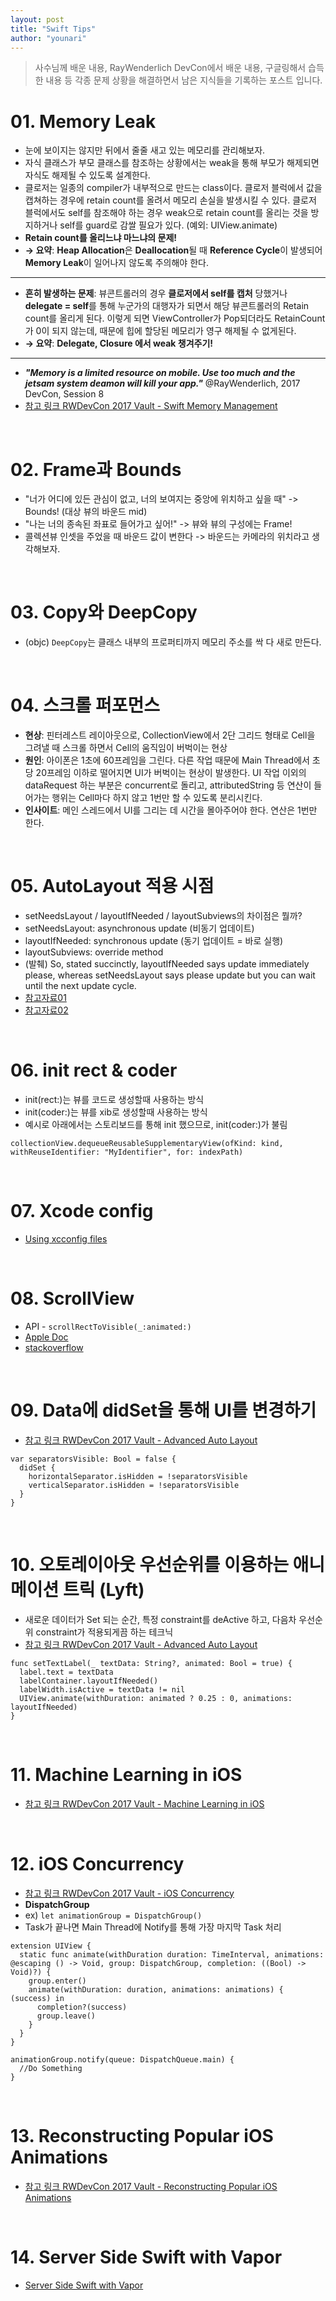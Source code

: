 ```yaml
---
layout: post
title: "Swift Tips"
author: "younari"
---
```


> 사수님께 배운 내용, RayWenderlich DevCon에서 배운 내용, 구글링해서 습득한 내용 등 각종 문제 상황을 해결하면서 남은 지식들을 기록하는 포스트 입니다.

# 01. Memory Leak 
- 눈에 보이지는 않지만 뒤에서 줄줄 새고 있는 메모리를 관리해보자.
- 자식 클래스가 부모 클래스를 참조하는 상황에서는 weak을 통해 부모가 해제되면 자식도 해제될 수 있도록 설계한다.
- 클로저는 일종의 compiler가 내부적으로 만드는 class이다. 클로저 블럭에서 값을 캡쳐하는 경우에 retain count를 올려서 메모리 손실을 발생시킬 수 있다. 클로저 블럭에서도 self를 참조해야 하는 경우 weak으로 retain count를 올리는 것을 방지하거나 self를 guard로 감쌀 필요가 있다. (예외: UIView.animate)
- **Retain count를 올리느냐 마느냐의 문제!**
- **→ 요약**: **Heap Allocation**은 **Deallocation**될 때 **Reference Cycle**이 발생되어 **Memory Leak**이 일어나지 않도록 주의해야 한다.


<hr>

- **흔히 발생하는 문제**: 뷰콘트롤러의 경우 **클로저에서 self를 캡처** 당했거나 **delegate = self**를 통해 누군가의 대행자가 되면서 해당 뷰콘트롤러의 Retain count를 올리게 된다. 이렇게 되면 ViewController가 Pop되더라도 RetainCount가 0이 되지 않는데, 때문에 힙에 할당된 메모리가 영구 해제될 수 없게된다. 
- **→ 요약**: **Delegate, Closure 에서 weak 챙겨주기!**

<hr>

- ***"Memory is a limited resource on mobile. Use too much and the jetsam system deamon will kill your app."*** @RayWenderlich, 2017 DevCon, Session 8
- [참고 링크 RWDevCon 2017 Vault - Swift Memory Management](https://videos.raywenderlich.com/courses/81-rwdevcon-2017-vault-tutorials/lessons/8)


<br>

# 02. Frame과 Bounds
- "너가 어디에 있든 관심이 없고, 너의 보여지는 중앙에 위치하고 싶을 때" -> Bounds! (대상 뷰의 바운드 mid)
- "나는 너의 종속된 좌표로 들어가고 싶어!" -> 뷰와 뷰의 구성에는 Frame!
- 콜렉션뷰 인셋을 주었을 때 바운드 값이 변한다 -> 바운드는 카메라의 위치라고 생각해보자.

<br>

# 03. Copy와 DeepCopy
- (objc) `DeepCopy`는 클래스 내부의 프로퍼티까지 메모리 주소를 싹 다 새로 만든다.

<br>

# 04. 스크롤 퍼포먼스
- **현상**: 핀터레스트 레이아웃으로, CollectionView에서 2단 그리드 형태로 Cell을 그려낼 때 스크롤 하면서 Cell의 움직임이 버벅이는 현상
- **원인**: 아이폰은 1초에 60프레임을 그린다. 다른 작업 때문에 Main Thread에서 초당 20프레임 이하로 떨어지면 UI가 버벅이는 현상이 발생한다. UI 작업 이외의 dataRequest 하는 부분은 concurrent로 돌리고, attributedString 등 연산이 들어가는 행위는 Cell마다 하지 않고 1번만 할 수 있도록 분리시킨다.
- **인사이트**: 메인 스레드에서 UI를 그리는 데 시간을 몰아주어야 한다. 연산은 1번만 한다. 

<br>

# 05. AutoLayout 적용 시점
- setNeedsLayout / layoutIfNeeded / layoutSubviews의 차이점은 뭘까?
- setNeedsLayout: asynchronous update (비동기 업데이트)
- layoutIfNeeded: synchronous update (동기 업데이트 = 바로 실행)
- layoutSubviews: override method
- (발췌) So, stated succinctly, layoutIfNeeded says update immediately please, whereas setNeedsLayout says please update but you can wait until the next update cycle.
- [참고자료01](http://www.iosinsight.com/setneedslayout-vs-layoutifneeded-explained/)
- [참고자료02](https://medium.com/@abhimuralidharan/ios-swift-setneedslayout-vs-layoutifneeded-vs-layoutsubviews-5a2b486da31c)

<br>

# 06. init rect & coder
- init(rect:)는 뷰를 코드로 생성할때 사용하는 방식
- init(coder:)는 뷰를 xib로 생성할때 사용하는 방식
- 예시로 아래에서는 스토리보드를 통해 init 했으므로, init(coder:)가 불림

```
collectionView.dequeueReusableSupplementaryView(ofKind: kind, withReuseIdentifier: "MyIdentifier", for: indexPath) 
```

<br>

# 07. Xcode config
- [Using xcconfig files](http://www.jontolof.com/cocoa/using-xcconfig-files-for-you-xcode-project/)

<br>

# 08. ScrollView
- API - `scrollRectToVisible(_:animated:)`
- [Apple Doc](https://developer.apple.com/documentation/uikit/uiscrollview/1619439-scrollrecttovisible#declarations)
- [stackoverflow](https://stackoverflow.com/questions/1446536/uiscrollview-works-as-expected-but-scrollrecttovisible-does-nothing)

<br>

# 09. Data에 didSet을 통해 UI를 변경하기
- [참고 링크 RWDevCon 2017 Vault - Advanced Auto Layout](https://videos.raywenderlich.com/courses/81-rwdevcon-2017-vault-tutorials/lessons/2)

```
var separatorsVisible: Bool = false {
  didSet {
    horizontalSeparator.isHidden = !separatorsVisible
    verticalSeparator.isHidden = !separatorsVisible
  }
}
```

<br>

# 10. 오토레이아웃 우선순위를 이용하는 애니메이션 트릭 (Lyft)
- 새로운 데이터가 Set 되는 순간, 특정 constraint를 deActive 하고, 다음차 우선순위 constraint가 적용되게끔 하는 테크닉
- [참고 링크 RWDevCon 2017 Vault - Advanced Auto Layout](https://videos.raywenderlich.com/courses/81-rwdevcon-2017-vault-tutorials/lessons/2)

```
func setTextLabel(_ textData: String?, animated: Bool = true) {
  label.text = textData
  labelContainer.layoutIfNeeded()
  labelWidth.isActive = textData != nil
  UIView.animate(withDuration: animated ? 0.25 : 0, animations: layoutIfNeeded)
}
```

<br>

# 11. Machine Learning in iOS
- [참고 링크 RWDevCon 2017 Vault - Machine Learning in iOS](https://videos.raywenderlich.com/courses/81-rwdevcon-2017-vault-tutorials/lessons/3)


<br>


# 12. iOS Concurrency
- [참고 링크 RWDevCon 2017 Vault - iOS Concurrency](https://videos.raywenderlich.com/courses/81-rwdevcon-2017-vault-tutorials/lessons/4)
- **DispatchGroup**
- ex) `let animationGroup = DispatchGroup()`
- Task가 끝나면 Main Thread에 Notify를 통해 가장 마지막 Task 처리

```
extension UIView {
  static func animate(withDuration duration: TimeInterval, animations: @escaping () -> Void, group: DispatchGroup, completion: ((Bool) -> Void)?) {
    group.enter()
    animate(withDuration: duration, animations: animations) { (success) in
      completion?(success)
      group.leave()
    }
  }
}
```

```
animationGroup.notify(queue: DispatchQueue.main) {
  //Do Something
}
```

<br>

# 13. Reconstructing Popular iOS Animations
- [참고 링크 RWDevCon 2017 Vault - Reconstructing Popular iOS Animations](https://videos.raywenderlich.com/courses/81-rwdevcon-2017-vault-tutorials/lessons/5)

<br>

# 14. Server Side Swift with Vapor
- [Server Side Swift with Vapor](https://videos.raywenderlich.com/courses/115-server-side-swift-with-vapor/lessons/1)